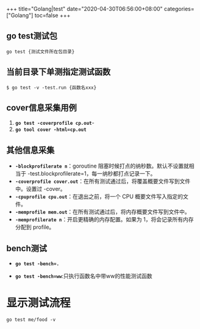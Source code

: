 +++
title="Golang|test"
date="2020-04-30T06:56:00+08:00"
categories=["Golang"]
toc=false
+++

go test测试包
-------------

`go test {测试文件所在包目录}`

当前目录下单测指定测试函数
--------------------------

`$ go test -v -test.run {函数名xxx}`

cover信息采集用例
-----------------

1.	**`go test -coverprofile cp.out`**\-
2.	**`go tool cover -html=cp.out`**

其他信息采集
------------

-	**`-blockprofilerate n`**：goroutine 阻塞时候打点的纳秒数。默认不设置就相当于 -test.blockprofilerate=1，每一纳秒都打点记录一下。
-	**`-coverprofile cover.out`**：在所有测试通过后，将覆盖概要文件写到文件中。设置过 -cover。
-	**`-cpuprofile cpu.out`**：在退出之前，将一个 CPU 概要文件写入指定的文件。
-	**`-memprofile mem.out`**：在所有测试通过后，将内存概要文件写到文件中。
-	**`-memprofilerate n`**：开启更精确的内存配置。如果为 1，将会记录所有内存分配到 profile。

bench测试
---------

-	**`go test -bench=.`**

-	**`go test -bench=ww`**:只执行函数名中带ww的性能测试函数

显示测试流程
============

`go test me/food -v`

